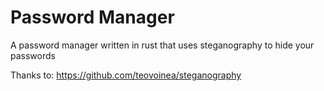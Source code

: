 # Password Manager

A password manager written in rust that uses steganography to hide your passwords

Thanks to: https://github.com/teovoinea/steganography

